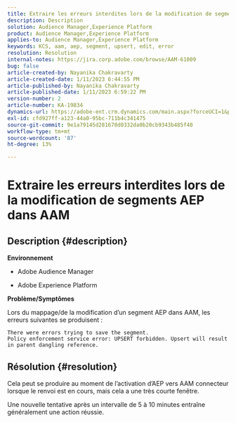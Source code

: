 ```yaml
---
title: Extraire les erreurs interdites lors de la modification de segments AEP dans AAM
description: Description
solution: Audience Manager,Experience Platform
product: Audience Manager,Experience Platform
applies-to: Audience Manager,Experience Platform
keywords: KCS, aam, aep, segment, upsert, edit, error
resolution: Resolution
internal-notes: https://jira.corp.adobe.com/browse/AAM-61009
bug: false
article-created-by: Nayanika Chakravarty
article-created-date: 1/11/2023 6:44:55 PM
article-published-by: Nayanika Chakravarty
article-published-date: 1/11/2023 6:59:22 PM
version-number: 2
article-number: KA-19834
dynamics-url: https://adobe-ent.crm.dynamics.com/main.aspx?forceUCI=1&pagetype=entityrecord&etn=knowledgearticle&id=de13e505-e091-ed11-aad1-6045bd006e5a
exl-id: cfd927ff-a123-44a0-95bc-711b4c341475
source-git-commit: 9e1a79145d281670d0332da0b20cb9343b485f40
workflow-type: tm+mt
source-wordcount: '87'
ht-degree: 13%

---
```


# Extraire les erreurs interdites lors de la modification de segments AEP dans AAM

## Description {#description}


<b>Environnement</b>

- Adobe Audience Manager

- Adobe Experience Platform

<b>Problème/Symptômes</b>

Lors du mappage/de la modification d’un segment AEP dans AAM, les erreurs suivantes se produisent :


```
There were errors trying to save the segment.
Policy enforcement service error: UPSERT forbidden. Upsert will result in parent dangling reference.
```



## Résolution {#resolution}


Cela peut se produire au moment de l’activation d’AEP vers AAM connecteur lorsque le renvoi est en cours, mais cela a une très courte fenêtre.

Une nouvelle tentative après un intervalle de 5 à 10 minutes entraîne généralement une action réussie.
